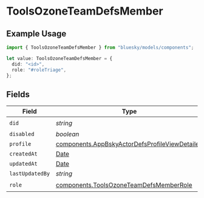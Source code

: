 # ToolsOzoneTeamDefsMember

## Example Usage

```typescript
import { ToolsOzoneTeamDefsMember } from "bluesky/models/components";

let value: ToolsOzoneTeamDefsMember = {
  did: "<id>",
  role: "#roleTriage",
};
```

## Fields

| Field                                                                                                            | Type                                                                                                             | Required                                                                                                         | Description                                                                                                      |
| ---------------------------------------------------------------------------------------------------------------- | ---------------------------------------------------------------------------------------------------------------- | ---------------------------------------------------------------------------------------------------------------- | ---------------------------------------------------------------------------------------------------------------- |
| `did`                                                                                                            | *string*                                                                                                         | :heavy_check_mark:                                                                                               | N/A                                                                                                              |
| `disabled`                                                                                                       | *boolean*                                                                                                        | :heavy_minus_sign:                                                                                               | N/A                                                                                                              |
| `profile`                                                                                                        | [components.AppBskyActorDefsProfileViewDetailed](../../models/components/appbskyactordefsprofileviewdetailed.md) | :heavy_minus_sign:                                                                                               | N/A                                                                                                              |
| `createdAt`                                                                                                      | [Date](https://developer.mozilla.org/en-US/docs/Web/JavaScript/Reference/Global_Objects/Date)                    | :heavy_minus_sign:                                                                                               | N/A                                                                                                              |
| `updatedAt`                                                                                                      | [Date](https://developer.mozilla.org/en-US/docs/Web/JavaScript/Reference/Global_Objects/Date)                    | :heavy_minus_sign:                                                                                               | N/A                                                                                                              |
| `lastUpdatedBy`                                                                                                  | *string*                                                                                                         | :heavy_minus_sign:                                                                                               | N/A                                                                                                              |
| `role`                                                                                                           | [components.ToolsOzoneTeamDefsMemberRole](../../models/components/toolsozoneteamdefsmemberrole.md)               | :heavy_check_mark:                                                                                               | N/A                                                                                                              |